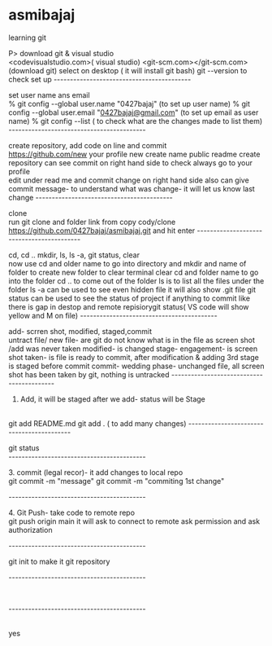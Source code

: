 # asmibajaj
learning git

P> 
download git & visual studio <br>
        <codevisualstudio.com>( visual studio)
        <git-scm.com></git-scm.com> (download git)
        select on desktop ( it will install git bash)
        git --version to check set up
       ------------------------------------------<br></P><p><p>
       set user name ans email <br>
       % git config --global user.name "0427bajaj"
       (to set up user name)
       % git config --global user.email "0427bajaj@gmail.com"
      (to set up email as user name)
       % git config --list ( to check what are the changes made to list them)
------------------------------------------<br></P><p><p></p>
create repository, add code on line and commit <br>
https://github.com/new
your profile
       new 
        create name
        public
        readme
        create repository
        can see commit on right hand side
        to check always go to your profile <br>
        edit under read me and commit change on right hand side
        also can give commit message- 
        to understand what was change- it will let us know last change
        ------------------------------------------<br></P><p><p>
    
clone <br>
run git clone and folder link from copy cody/clone
https://github.com/0427bajaj/asmibajaj.git
and hit enter
------------------------------------------<br></P><p><p></p>
cd, cd .. mkdir, ls, ls -a, git status, clear <br>
now use cd and older name to go into directory
and mkdir and name of folder to create new folder
to clear terminal clear 
cd and folder name to go into the folder
cd .. to come out of the folder
ls is to list all the files under the folder
ls -a can be used to see even hidden file
it will also show .git file
git status can be used to see the status of project if anything to commit like there is gap in destop and remote repisiorygit status( VS code will show yellow and M on file)
------------------------------------------<br></P><p><p></p>
add- scrren shot, modified, staged,commit <br>
untract file/ new file- are git do not know what is in the file as screen shot /add was never taken
modified- is changed
stage- engagement- is screen shot taken- is file is ready to commit, after modification & adding 3rd stage is staged before commit
commit- wedding phase- unchanged file, all screen shot has been taken by git, nothing is untracked 
------------------------------------------<br></P><p><p></p>
1. Add, it will be staged after we add- status will be Stage
<br>
git add README.md
git add . ( to add many changes)
------------------------------------------<br></P><p><p></p>

git status
<br>
------------------------------------------<br></P><p><p></p>
3. commit (legal recor)- it add changes to local repo
<br>
git commit -m "message"
git commit -m "commiting 1st change"

------------------------------------------<br></P><p><p></p>
4. Git Push- take code to remote repo
<br>
git push origin main
it will ask to connect to remote ask permission and ask authorization

------------------------------------------<br></P><p><p></p>
git init 
to make it git repository
<br>

------------------------------------------<br></P><p><p></p>

<br>


 ------------------------------------------<br></P><p><p></p>

<br>yes


       
</P>
